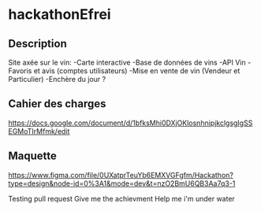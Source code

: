 # hackathonEfrei

## Description

Site axée sur le vin:
-Carte interactive
-Base de données de vins
-API Vin
-Favoris et avis (comptes utilisateurs)
-Mise en vente de vin (Vendeur et Particulier)
-Enchère du jour ?
## Cahier des charges
https://docs.google.com/document/d/1bfksMhi0DXjOKlosnhnipjkclgsgIgSSEGMoTIrMfmk/edit
## Maquette
https://www.figma.com/file/0UXatprTeuYb6EMXVGFgfm/Hackathon?type=design&node-id=0%3A1&mode=dev&t=nzO2BmU6QB3Aa7q3-1

Testing pull request
Give me the achievment
Help me i'm under water
